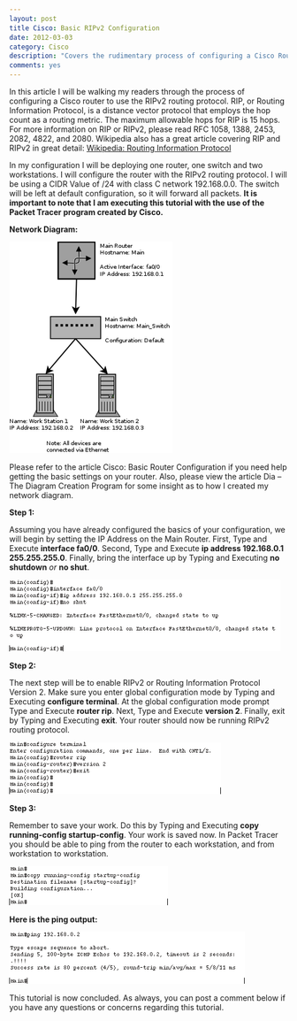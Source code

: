```yaml
---
layout: post
title Cisco: Basic RIPv2 Configuration
date: 2012-03-03
category: Cisco
description: "Covers the rudimentary process of configuring a Cisco Router to run the RipV2 routing protocol."
comments: yes
---
```


In this article I will be walking my readers through the process of configuring a Cisco router to use the RIPv2 routing protocol.  RIP, or Routing Information Protocol, is a distance vector protocol that employs the hop count as a routing metric.  The maximum allowable hops for RIP is 15 hops.  For more information on RIP or RIPv2, please read RFC 1058, 1388, 2453, 2082, 4822, and 2080.  Wikipedia also has a great article covering RIP and RIPv2 in great detail: [Wikipedia: Routing Information Protocol](http://en.wikipedia.org/wiki/Routing_Information_Protocol)

In my configuration I will be deploying one router, one switch and two workstations.  I will configure the router with the RIPv2 routing protocol.  I will be using a CIDR Value of /24 with class C network 192.168.0.0.  The switch will be left at default configuration, so it will forward all packets. __It is important to note that I am executing this tutorial with the use of the Packet Tracer program created by Cisco.__

**Network Diagram:**

![Alt text](/assets/posts/Switch_Router_2_WorkStations_ClassC.png)

Please refer to the article Cisco: Basic Router Configuration if you need help getting the basic settings on your router.  Also, please view the article Dia – The Diagram Creation Program  for some insight as to how I created my network diagram.

**Step 1:**

Assuming you have already configured the basics of your configuration, we will begin by setting the IP Address on the Main Router.  First, Type and Execute __interface fa0/0__.  Second, Type and Execute __ip address 192.168.0.1 255.255.255.0__.  Finally, bring the interface up by Typing and Executing __no shutdown__ _or_ __no shut__.

![Alt text](/assets/posts/Cisco_Set_IP_Address.png)

**Step 2:**

The next step will be to enable RIPv2 or Routing Information Protocol Version 2.  Make sure you enter global configuration mode by Typing and Executing __configure terminal__.  At the global configuration mode prompt Type and Execute __router rip__. Next, Type and Execute __version 2__.  Finally, exit by Typing and Executing __exit__.  Your router should now be running RIPv2 routing protocol.

![Alt text](/assets/posts/Cisco_Enable_RIPv2.png)

**Step 3:**

Remember to save your work.  Do this by Typing and Executing __copy running-config startup-config__.  Your work is saved now.  In Packet Tracer you should be able to ping from the router to each workstation, and from workstation to workstation.

![Alt text](/assets/posts/Cisco_Copy_Run_Start.png)


__Here is the ping output:__

![Alt text](/assets/posts/Cisco_Ping_Workstation.png)

This tutorial is now concluded.  As always, you can post a comment below if you have any questions or concerns regarding this tutorial.




